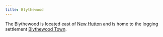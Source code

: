 ```yaml
---
title: Blythewood
---
```


The Blythewood is located east of [New Hutton](./Settlements/new-hutton.md) and is home to the logging settlement [Blythewood Town](./Settlements/blythewood-town.md).